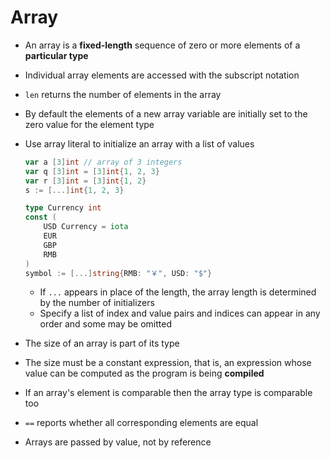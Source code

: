 # Array
- An array is a **fixed-length** sequence of zero or more elements of a **particular type**
- Individual array elements are accessed with the subscript notation
- `len` returns the number of elements in the array
- By default the elements of a new array variable are initially set to the zero value for the element type
- Use array literal to initialize an array with a list of values

    ```go
    var a [3]int // array of 3 integers
    var q [3]int = [3]int{1, 2, 3}
    var r [3]int = [3]int{1, 2}
    s := [...]int{1, 2, 3}

    type Currency int
    const (
        USD Currency = iota
        EUR
        GBP
        RMB
    )
    symbol := [...]string{RMB: "￥", USD: "$"}
    ```

    - If `...` appears in place of the length, the array length is determined by the number of initializers
    - Specify a list of index and value pairs and indices can appear in any order and some may be omitted
- The size of an array is part of its type
- The size must be a constant expression, that is, an expression whose value can be computed as the program is being **compiled**
- If an array's element is comparable then the array type is comparable too
- `==` reports whether all corresponding elements are equal
- Arrays are passed by value, not by reference